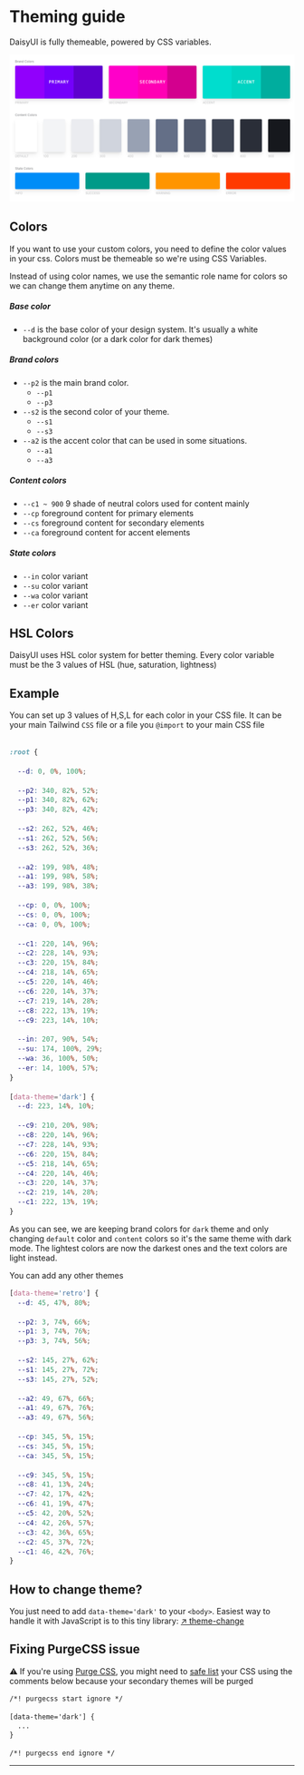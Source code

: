 # Theming guide
DaisyUI is fully themeable, powered by CSS variables.

[![](https://raw.githubusercontent.com/saadeghi/files/main/daisyui/colors.png)](#) 

## Colors
If you want to use your custom colors, you need to define the color values in your css. Colors must be themeable so we're using CSS Variables. 

Instead of using color names, we use the semantic role name for colors so we can change them anytime on any theme.
##### Base color
- `--d` is the base color of your design system. It's usually a white background color (or a dark color for dark themes)
##### Brand colors
- `--p2` is the main brand color.
  - `--p1`
  - `--p3`
- `--s2` is the second color of your theme.
  - `--s1`
  - `--s3`
- `--a2` is the accent color that can be used in some situations.
  - `--a1`
  - `--a3`
##### Content colors
- `--c1 ~ 900` 9 shade of neutral colors used for content mainly
- `--cp` foreground content for primary elements
- `--cs` foreground content for secondary elements
- `--ca` foreground content for accent elements
##### State colors
- `--in` color variant
- `--su` color variant
- `--wa` color variant
- `--er` color variant

## HSL Colors
DaisyUI uses HSL color system for better theming. Every color variable must be the 3 values of HSL (hue, saturation, lightness) 

## Example
You can set up 3 values of H,S,L for each color in your CSS file. It can be your main Tailwind `CSS` file or a file you `@import` to your main CSS file

```css

:root {

  --d: 0, 0%, 100%;

  --p2: 340, 82%, 52%;
  --p1: 340, 82%, 62%;
  --p3: 340, 82%, 42%;

  --s2: 262, 52%, 46%;
  --s1: 262, 52%, 56%;
  --s3: 262, 52%, 36%;

  --a2: 199, 98%, 48%;
  --a1: 199, 98%, 58%;
  --a3: 199, 98%, 38%;

  --cp: 0, 0%, 100%;
  --cs: 0, 0%, 100%;
  --ca: 0, 0%, 100%;

  --c1: 220, 14%, 96%;
  --c2: 228, 14%, 93%;
  --c3: 220, 15%, 84%;
  --c4: 218, 14%, 65%;
  --c5: 220, 14%, 46%;
  --c6: 220, 14%, 37%;
  --c7: 219, 14%, 28%;
  --c8: 222, 13%, 19%;
  --c9: 223, 14%, 10%;

  --in: 207, 90%, 54%;
  --su: 174, 100%, 29%;
  --wa: 36, 100%, 50%;
  --er: 14, 100%, 57%;
}

[data-theme='dark'] {
  --d: 223, 14%, 10%;

  --c9: 210, 20%, 98%;
  --c8: 220, 14%, 96%;
  --c7: 228, 14%, 93%;
  --c6: 220, 15%, 84%;
  --c5: 218, 14%, 65%;
  --c4: 220, 14%, 46%;
  --c3: 220, 14%, 37%;
  --c2: 219, 14%, 28%;
  --c1: 222, 13%, 19%;
}
```

As you can see, we are keeping brand colors for `dark` theme and only changing `default` color and `content` colors so it's the same theme with dark mode. The lightest colors are now the darkest ones and the text colors are light instead.

You can add any other themes
```css
[data-theme='retro'] {
  --d: 45, 47%, 80%;

  --p2: 3, 74%, 66%;
  --p1: 3, 74%, 76%;
  --p3: 3, 74%, 56%;

  --s2: 145, 27%, 62%;
  --s1: 145, 27%, 72%;
  --s3: 145, 27%, 52%;

  --a2: 49, 67%, 66%;
  --a1: 49, 67%, 76%;
  --a3: 49, 67%, 56%;

  --cp: 345, 5%, 15%;
  --cs: 345, 5%, 15%;
  --ca: 345, 5%, 15%;

  --c9: 345, 5%, 15%;
  --c8: 41, 13%, 24%;
  --c7: 42, 17%, 42%;
  --c6: 41, 19%, 47%;
  --c5: 42, 20%, 52%;
  --c4: 42, 26%, 57%;
  --c3: 42, 36%, 65%;
  --c2: 45, 37%, 72%;
  --c1: 46, 42%, 76%;
}
```

## How to change theme?
You just need to add `data-theme='dark'` to your `<body>`.
Easiest way to handle it with JavaScript is to this tiny library: [↗︎ theme-change](https://github.com/saadeghi/theme-change)

## Fixing PurgeCSS issue
⚠️ If you're using [Purge CSS](https://purgecss.com/), you might need to [safe list](https://purgecss.com/safelisting.html#in-the-css-directly) your CSS using the comments below because your secondary themes will be purged
```
/*! purgecss start ignore */

[data-theme='dark'] {
  ...
}

/*! purgecss end ignore */
```

---
